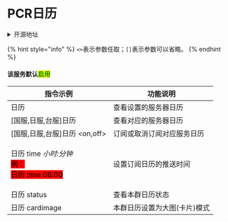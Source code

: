 # PCR日历

<details>

<summary>开源地址</summary>

[https://github.com/zyujs/pcr\_calendar](https://github.com/zyujs/pcr\_calendar)

</details>

{% hint style="info" %}
`<>`表示参数任取；`[]`表示参数可以省略。
{% endhint %}

#### 该服务默认<mark style="color:green;">启用</mark>

| 指令示例                                                                                                                                                                                                    | 功能说明            |
| ------------------------------------------------------------------------------------------------------------------------------------------------------------------------------------------------------- | --------------- |
| 日历                                                                                                                                                                                                      | 查看设置的服务器日历      |
| \[国服,日服,台服]日历                                                                                                                                                                                           | 查看对应的服务器日历      |
| \[国服,日服,台服]日历 \<on,off>                                                                                                                                                                                 | 订阅或取消订阅对应服务日历   |
| <p>日历 time <em>小时:分钟</em><br><em></em><mark style="background-color:red;">例：</mark><br><em><mark style="background-color:red;"></mark></em><mark style="background-color:red;">日历 time 08:00</mark></p> | 设置订阅日历的推送时间     |
| 日历 status                                                                                                                                                                                               | 查看本群日历状态        |
| 日历 cardimage                                                                                                                                                                                            | 本群日历设置为大图(卡片)模式 |
